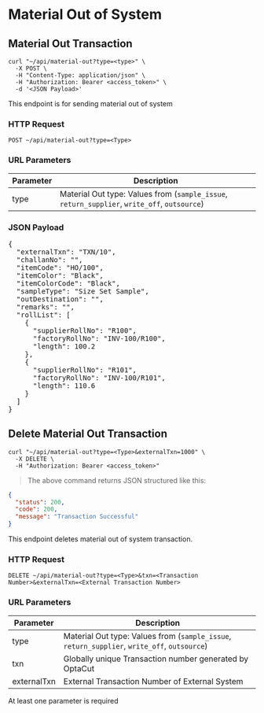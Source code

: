 # Material Out of System

## Material Out Transaction

```shell
curl "~/api/material-out?type=<type>" \
  -X POST \
  -H "Content-Type: application/json" \
  -H "Authorization: Bearer <access_token>" \
  -d '<JSON Payload>'
```

This endpoint is for sending material out of system

### HTTP Request

`POST ~/api/material-out?type=<Type>`

### URL Parameters

| Parameter | Description                                                                                  |
|-----------|----------------------------------------------------------------------------------------------|
| type      | Material Out type: Values from (`sample_issue`, `return_supplier`, `write_off`, `outsource`) |

### JSON Payload

<pre class="center-column">
{
  "externalTxn": "TXN/10",
  "challanNo": "",
  "itemCode": "HO/100",
  "itemColor": "Black",
  "itemColorCode": "Black",
  "sampleType": "Size Set Sample",
  "outDestination": "",
  "remarks": "",
  "rollList": [
    {
      "supplierRollNo": "R100",
      "factoryRollNo": "INV-100/R100",
      "length": 100.2
    },
    {
      "supplierRollNo": "R101",
      "factoryRollNo": "INV-100/R101",
      "length": 110.6
    }
  ]
}
</pre>

## Delete Material Out Transaction

```shell
curl "~/api/material-out?type=<Type>&externalTxn=1000" \
  -X DELETE \
  -H "Authorization: Bearer <access_token>"
```

> The above command returns JSON structured like this:

```json
{
  "status": 200,
  "code": 200,
  "message": "Transaction Successful"
}
```

This endpoint deletes material out of system transaction.

### HTTP Request

`DELETE ~/api/material-out?type=<Type>&txn=<Transaction Number>&externalTxn=<External Transaction Number>`

### URL Parameters

| Parameter   | Description                                                                                  |
|-------------|----------------------------------------------------------------------------------------------|
| type        | Material Out type: Values from (`sample_issue`, `return_supplier`, `write_off`, `outsource`) |
| txn         | Globally unique Transaction number generated by OptaCut                                      |
| externalTxn | External Transaction Number of External System                                               |

At least one parameter is required
